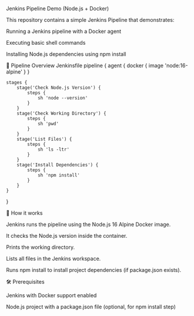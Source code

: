 Jenkins Pipeline Demo (Node.js + Docker)

This repository contains a simple Jenkins Pipeline that demonstrates:

Running a Jenkins pipeline with a Docker agent

Executing basic shell commands

Installing Node.js dependencies using npm install

📂 Pipeline Overview
Jenkinsfile
pipeline {
    agent {
        docker { image 'node:16-alpine' }
    }

    stages {
        stage('Check Node.js Version') {
            steps {
                sh 'node --version'
            }
        }
        stage('Check Working Directory') {
            steps {
                sh 'pwd'
            }
        }
        stage('List Files') {
            steps {
                sh 'ls -ltr'
            }
        }
        stage('Install Dependencies') {
            steps {
                sh 'npm install'
            }
        }
    }
}

🚀 How it works

Jenkins runs the pipeline using the Node.js 16 Alpine Docker image.

It checks the Node.js version inside the container.

Prints the working directory.

Lists all files in the Jenkins workspace.

Runs npm install to install project dependencies (if package.json exists).

🛠️ Prerequisites

Jenkins with Docker support enabled

Node.js project with a package.json file (optional, for npm install step)

